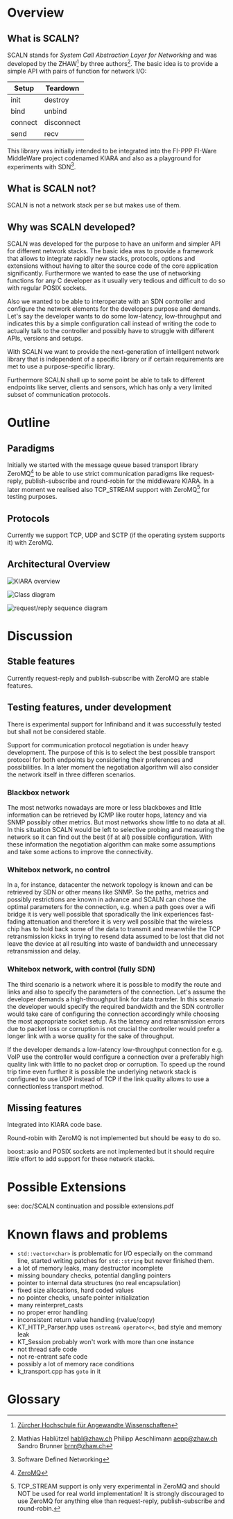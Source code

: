 # Overview
## What is SCALN?

SCALN stands for _System Call Abstraction Layer for Networking_ and was developed by the ZHAW[^1] by three authors[^2]. The basic idea is to provide a simple API with pairs of function for network I/O:

| Setup     | Teardown   |
|-----------|------------|
| init      | destroy    |
| bind      | unbind     |
| connect   | disconnect |
| send      | recv       |

This library was initially intended to be integrated into the FI-PPP FI-Ware MiddleWare project codenamed KIARA and also as a playground for experiments with SDN[^3].

## What is SCALN not?

SCALN is not a network stack per se but makes use of them.

## Why was SCALN developed?

SCALN was developed for the purpose to have an uniform and simpler API for different network stacks. The basic idea was to provide a framework that allows to integrate rapidly new stacks, protocols, options and extensions without having to alter the source code of the core application significantly. Furthermore we wanted to ease the use of networking functions for any C developer as it usually very tedious and difficult to do so with regular POSIX sockets.

Also we wanted to be able to interoperate with an SDN controller and configure the network elements for the developers purpose and demands. Let's say the developer wants to do some low-latency, low-throughput and indicates this by a simple configuration call instead of writing the code to actually talk to the controller and possibly have to struggle with different APIs, versions and setups.

With SCALN we want to provide the next-generation of intelligent network library that is independent of a specific library or if certain requirements are met to use a purpose-specific library.

Furthermore SCALN shall up to some point be able to talk to different endpoints like server, clients and sensors, which has only a very limited subset of communication protocols.

# Outline
## Paradigms

Initially we started with the message queue based transport library ZeroMQ[^4] to be able to use strict communication paradigms like request-reply, publish-subscribe and round-robin for the middleware KIARA. In a later moment we realised also TCP_STREAM support with ZeroMQ[^5] for testing purposes.

## Protocols

Currently we support TCP, UDP and SCTP (if the operating system supports it) with ZeroMQ.

## Architectural Overview

![KIARA overview](img/kiara_architecture.png)

![Class diagram](img/class_diagram_scaln_transport.png)

![request/reply sequence diagram](img/sequence_diagram_request_reply_client_server_full.png)

# Discussion
## Stable features

Currently request-reply and publish-subscribe with ZeroMQ are stable features.

## Testing features, under development

There is experimental support for Infiniband and it was successfully tested but shall not be considered stable.

Support for communication protocol negotiation is under heavy development. The purpose of this is to select the best possible transport protocol for both endpoints by considering their preferences and possibilities. In a later moment the negotiation algorithm will also consider the network itself in three differen scenarios.

### Blackbox network

The most networks nowadays are more or less blackboxes and little information can be retrieved by ICMP like router hops, latency and via SNMP possibly other metrics. But most networks show little to no data at all. In this situation SCALN would be left to selective probing and measuring the network so it can find out the best (if at all) possible configuration. With these information the negotiation algorithm can make some assumptions and take some actions to improve the connectivity.

### Whitebox network, no control

In a, for instance, datacenter the network topology is known and can be retrieved by SDN or other means like SNMP. So the paths, metrics and possibly restrictions are known in advance and SCALN can chose the optimal parameters for the connection, e.g. when a path goes over a wifi bridge it is very well possible that sporadically the link experiences fast-fading attenuation and therefore it is very well possible that the wireless chip has to hold back some of the data to transmit and meanwhile the TCP retransmission kicks in trying to resend data assumed to be lost that did not leave the device at all resulting into waste of bandwidth and unnecessary retransmission and delay.

### Whitebox network, with control (fully SDN)

The third scenario is a network where it is possible to modify the route and links and also to specify the parameters of the connection. Let's assume the developer demands a high-throughput link for data transfer. In this scenario the developer would specify the required bandwidth and the SDN controller would take care of configuring the connection accordingly while choosing the most appropriate socket setup. As the latency and retransmission errors due to packet loss or corruption is not crucial the controller would prefer a longer link with a worse quality for the sake of throughput.

If the developer demands a low-latency low-throughput connection for e.g. VoIP use the controller would configure a connection over a preferably high quality link with little to no packet drop or corruption. To speed up the round trip time even further it is possible the underlying network stack is configured to use UDP instead of TCP if the link quality allows to use a connectionless transport method.

## Missing features

Integrated into KIARA code base.

Round-robin with ZeroMQ is not implemented but should be easy to do so.

boost::asio and POSIX sockets are not implemented but it should require little effort to add support for these network stacks.

# Possible Extensions

see: doc/SCALN continuation and possible extensions.pdf

# Known flaws and problems

 * `std::vector<char>` is problematic for I/O especially on the command line, started writing patches for `std::string` but never finished them.
 * a lot of memory leaks, many destructor incomplete
 * missing boundary checks, potential dangling pointers
 * pointer to internal data structures (no real encapsulation)
 * fixed size allocations, hard coded values
 * no pointer checks, unsafe pointer initialization
 * many reinterpret_casts
 * no proper error handling
 * inconsistent return value handling (rvalue/copy)
 * KT_HTTP_Parser.hpp uses `ostream& operator<<`, bad style and memory leak
 * KT_Session probably won't work with more than one instance
 * not thread safe code
 * not re-entrant safe code
 * possibly a lot of memory race conditions
 * k_transport.cpp has `goto` in it

# Glossary
[^1]: [Zürcher Hochschule für Angewandte Wissenschaften](http://zhaw.ch)
[^2]: Mathias Hablützel <habl@zhaw.ch> Philipp Aeschlimann <aepp@zhaw.ch> Sandro Brunner <brnr@zhaw.ch>
[^3]: Software Defined Networking
[^4]: [ZeroMQ](http://zeromq.org/)
[^5]: TCP_STREAM support is only very experimental in ZeroMQ and should NOT be used for real world implementation! It is strongly discouraged to use ZeroMQ for anything else than request-reply, publish-subscribe and round-robin.